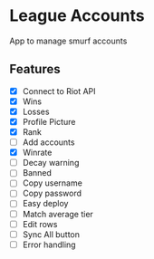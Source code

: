 # League Accounts

App to manage smurf accounts 

## Features 

- [x] Connect to Riot API
- [x] Wins
- [x] Losses
- [x] Profile Picture
- [x] Rank
- [ ] Add accounts
- [x] Winrate
- [ ] Decay warning
- [ ] Banned
- [ ] Copy username
- [ ] Copy password
- [ ] Easy deploy
- [ ] Match average tier
- [ ] Edit rows
- [ ] Sync All button
- [ ] Error handling 
